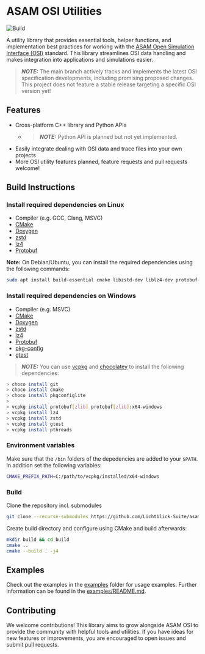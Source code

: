 # ASAM OSI Utilities

![Build](https://github.com/Lichtblick-Suite/asam-osi-utilities/actions/workflows/ubuntu.yml/badge.svg)

A utility library that provides essential tools, helper functions, and implementation best practices for working with the [ASAM Open Simulation Interface (OSI)](https://opensimulationinterface.github.io/osi-antora-generator/asamosi/latest/specification/index.html) standard. This library streamlines OSI data handling and makes integration into applications and simulations easier.

> **_NOTE:_**   The main branch actively tracks and implements the latest OSI specification developments, including promising proposed changes. This project does not feature a stable release targeting a specific OSI version yet!

## Features

- Cross-platform C++ library and Python APIs
  - > **_NOTE:_**  Python API is planned but not yet implemented.
- Easily integrate dealing with OSI data and trace files into your own projects
- More OSI utility features planned, feature requests and pull requests welcome!

## Build Instructions

### Install required dependencies on Linux

- Compiler (e.g. GCC, Clang, MSVC)
- [CMake](https://cmake.org/download/)
- [Doxygen](https://www.doxygen.nl/download.html)
- [zstd](https://github.com/facebook/zstd)
- [lz4](https://github.com/lz4/lz4)
- [Protobuf](https://github.com/protocolbuffers/protobuf)

**Note:** On Debian/Ubuntu, you can install the required dependencies using the following commands:

```bash
sudo apt install build-essential cmake libzstd-dev liblz4-dev protobuf-compiler doxygen
```

### Install required dependencies on Windows

- Compiler (e.g. MSVC)
- [CMake](https://cmake.org/download/)
- [Doxygen](https://www.doxygen.nl/download.html)
- [zstd](https://github.com/facebook/zstd)
- [lz4](https://github.com/lz4/lz4)
- [Protobuf](https://github.com/protocolbuffers/protobuf)
- [pkg-config](https://stackoverflow.com/a/25605631/2883130)
- [gtest](https://google.github.io/googletest/)

> **_NOTE:_** You can use [vcpkg](https://github.com/microsoft/vcpkg) and [chocolatey](https://chocolatey.org/) to install the following dependencies:

   ```bash
   > choco install git
   > choco install cmake
   > choco install pkgconfiglite
   >
   > vcpkg install protobuf[zlib] protobuf[zlib]:x64-windows
   > vcpkg install lz4
   > vcpkg install zstd
   > vcpkg install gtest
   > vcpkg install pthreads
   ```

### Environment variables

Make sure that the `/bin` folders of the depedencies are added to your `$PATH`. In addition set the following variables:

```bash
CMAKE_PREFIX_PATH=C:/path/to/vcpkg/installed/x64-windows
```

### Build

Clone the repository incl. submodules

```bash
git clone --recurse-submodules https://github.com/Lichtblick-Suite/asam-osi-utilities.git
```

Create build directory and configure using CMake and build afterwards:

```bash
mkdir build && cd build
cmake ..
cmake --build . -j4
```

## Examples

Check out the examples in the [examples](examples) folder for usage examples.
Further information can be found in the [examples/README.md](examples/README.md).

## Contributing

We welcome contributions!
This library aims to grow alongside ASAM OSI to provide the community with helpful tools and utilities.
If you have ideas for new features or improvements, you are encouraged to open issues and submit pull requests.
